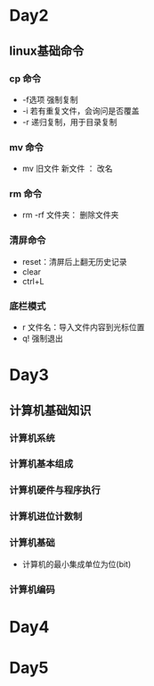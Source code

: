 # Day2

## linux基础命令

### cp 命令

- -f选项 强制复制
- -i 若有重复文件，会询问是否覆盖
- -r 递归复制，用于目录复制

### mv 命令

- mv 旧文件 新文件 ： 改名

### rm 命令

- rm -rf 文件夹： 删除文件夹

### 清屏命令

- reset：清屏后上翻无历史记录
- clear
- ctrl+L

### 底栏模式

- r 文件名：导入文件内容到光标位置
- q! 强制退出

# Day3

## 计算机基础知识

### 计算机系统

### 计算机基本组成

### 计算机硬件与程序执行

### 计算机进位计数制

### 计算机基础

- 计算机的最小集成单位为位(bit)

### 计算机编码

# Day4

# Day5
